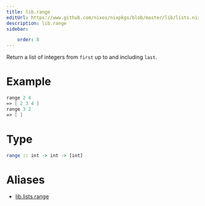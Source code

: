 ```yaml
---
title: lib.range
editUrl: https://www.github.com/nixos/nixpkgs/blob/master/lib/lists.nix#L505C5
description: lib.range
sidebar:

    order: 8
---
```


Return a list of integers from `first` up to and including `last`.

# Example

```nix
range 2 4
=> [ 2 3 4 ]
range 3 2
=> [ ]
```

# Type

```haskell
range :: int -> int -> [int]
```


# Aliases

- [lib.lists.range](/reference/liblists.range)


